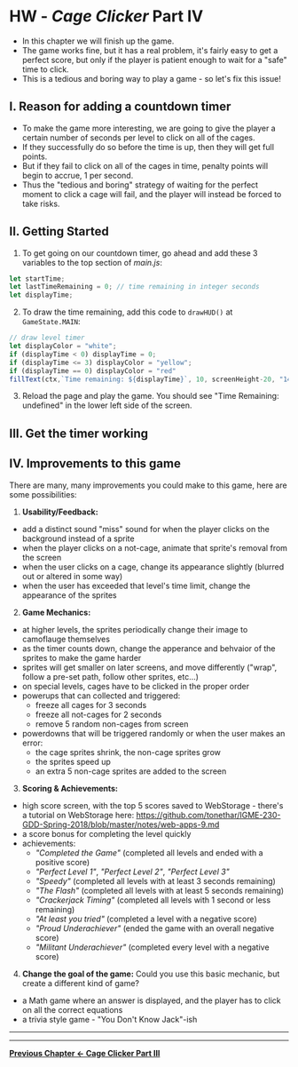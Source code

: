 # HW - *Cage Clicker* Part IV

- In this chapter we will finish up the game.
- The game works fine, but it has a real problem, it's fairly easy to get a perfect score, but only if the player is patient enough to wait for a "safe" time to click. 
- This is a tedious and boring way to play a game - so let's fix this issue!

## I. Reason for adding a countdown timer

- To make the game more interesting, we are going to give the player a certain number of seconds per level to click on all of the cages.
- If they successfully do so before the time is up, then they will get full points. 
- But if they fail to click on all of the cages in time, penalty points will begin to accrue, 1 per second.
- Thus the "tedious and boring" strategy of waiting for the perfect moment to click a cage will fail, and the player will instead be forced to take risks.

## II. Getting Started

1. To get going on our countdown timer, go ahead and add these 3 variables to the top section of *main.js*:

```js
let startTime;
let lastTimeRemaining = 0; // time remaining in integer seconds
let displayTime;
```

2. To draw the time remaining, add this code to `drawHUD()` at `GameState.MAIN`:

```js
// draw level timer
let displayColor = "white";
if (displayTime < 0) displayTime = 0;
if (displayTime <= 3) displayColor = "yellow";
if (displayTime == 0) displayColor = "red"
fillText(ctx,`Time remaining: ${displayTime}`, 10, screenHeight-20, "14pt courier", displayColor);
```

3. Reload the page and play the game. You should see "Time Remaining: undefined" in the lower left side of the screen.


## III. Get the timer working



## IV. Improvements to this game

There are many, many improvements you could make to this game, here are some possibilities:

1. **Usability/Feedback:**
  - add a distinct sound "miss" sound for when the player clicks on the background instead of a sprite 
  - when the player clicks on a not-cage, animate that sprite's removal from the screen
  - when the user clicks on a cage, change its appearance slightly (blurred out or altered in some way)
  - when the user has exceeded that level's time limit, change the appearance of the sprites
  
2. **Game Mechanics:**
  - at higher levels, the sprites periodically change their image to camoflauge themselves 
  - as the timer counts down, change the apperance and behvaior of the sprites to make the game harder
  - sprites will get smaller on later screens, and move differently ("wrap", follow a pre-set path, follow other  sprites, etc...)
  - on special levels, cages have to be clicked in the proper order
  - powerups that can collected and triggered:
    - freeze all cages for 3 seconds
    - freeze all not-cages for 2 seconds
    - remove 5 random non-cages from screen
  - powerdowns that will be triggered randomly or when the user makes an error:
    - the cage sprites shrink, the non-cage sprites grow
    - the sprites speed up
    - an extra 5 non-cage sprites are added to the screen
  
3. **Scoring & Achievements:**
  - high score screen, with the top 5 scores saved to WebStorage - there's a tutorial on WebStorage here:  https://github.com/tonethar/IGME-230-GDD-Spring-2018/blob/master/notes/web-apps-9.md
  - a score bonus for completing the level quickly
  - achievements:
    - *"Completed the Game"* (completed all levels and ended with a positive score)
    - *"Perfect Level 1"*, *"Perfect Level 2"*, *"Perfect Level 3"*
    - *"Speedy"* (completed all levels with at least 3 seconds remaining)
    - *"The Flash"* (completed all levels with at least 5 seconds remaining)
    - *"Crackerjack Timing"* (completed all levels with 1 second or less remaining)
    - *"At least you tried"* (completed a level with a negative score)
    - *"Proud Underachiever"* (ended the game with an overall negative score)
    - *"Militant Underachiever"* (completed every level with a negative score)

4. **Change the goal of the game:**
Could you use this basic mechanic, but create a different kind of game?
- a Math game where an answer is displayed, and the player has to click on all the correct equations
- a trivia style game - "You Don't Know Jack"-ish




<hr><hr>

**[Previous Chapter <- Cage Clicker Part III](HW-cage-clicker-3.md)**
